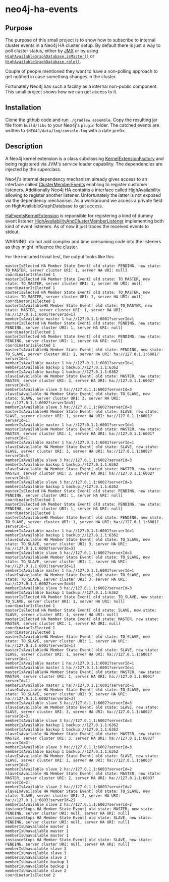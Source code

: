 neo4j-ha-events
===============

Purpose
-------

The purpose of this small project is to show how to subscribe to internal cluster events in a Neo4j HA cluster setup.
By default there is just a way to poll cluster status, either by [JMX](http://docs.neo4j.org/chunked/stable/jmx-mxbeans.html#jmx-high-availability) or by using [`HighAvailableGraphDatabase.isMaster()`](https://github.com/neo4j/neo4j/blob/master/enterprise/ha/src/main/java/org/neo4j/kernel/ha/HighlyAvailableGraphDatabase.java#L635) or [`HighAvailableGraphDatabase.role()`](https://github.com/neo4j/neo4j/blob/master/enterprise/ha/src/main/java/org/neo4j/kernel/ha/HighlyAvailableGraphDatabase.java#L630).

Couple of people mentioned they want to have a non-polling approach to get notified in case something changes in the cluster.

Fortunately Neo4j has such a facility as a internal non-public component. This small project shows how we can get access to it. 

Installation
------------

Clone the github code and run `./gradlew assemble`. Copy the resulting jar file from `build/libs` to your Neo4j's `plugin` folder. The catched events are written to `$NEO4J/data/log/console.log` with a date prefix.

Description
-----------

A Neo4j kernel extension is a class subclassing [KernelExtensionFactory](https://github.com/neo4j/neo4j/blob/master/community/kernel/src/main/java/org/neo4j/kernel/extension/KernelExtensionFactory.java) and being registered via JVM's service loader capability. The dependencies are injected by the superclass.

Neo4j's internal dependency mechanism already gives access to an interface called [ClusterMemberEvents](https://github.com/neo4j/neo4j/blob/master/enterprise/cluster/src/main/java/org/neo4j/cluster/member/ClusterMemberEvents.java) enabling to register customer listeners. 
Additionally Neo4j HA contains a interface called [HighAvailability](https://github.com/neo4j/neo4j/blob/master/enterprise/ha/src/main/java/org/neo4j/kernel/ha/cluster/HighAvailability.java) allowing to register another listener. Unfortunately the latter is not exposed via the dependency mechanism. As a workaround we access a private field on HighAvailableGraphDatabase to get access.

[HaEventsKernelExtension](https://github.com/sarmbruster/neo4j-ha-events/blob/master/src/main/java/org/neo4j/extension/ha/events/HaEventsKernelExtension.java) is reponsible for registering a kind of dummy event listener [HighAvailabilityAndClusterMemberListener](https://github.com/sarmbruster/neo4j-ha-events/blob/master/src/main/java/org/neo4j/extension/ha/events/HighAvailabilityAndClusterMemberListener.java) implementing both kind of event listeners. As of now it just traces the received events to stdout.

WARNING: do not add complex and time consuming code into the listeners as they might influence the cluster.

For the included trivial test, the output looks like this

```
masterIsElected HA Member State Event[ old state: PENDING, new state: TO_MASTER, server cluster URI: 1, server HA URI: null]
coordinatorIsElected 1
masterIsElected HA Member State Event[ old state: TO_MASTER, new state: TO_MASTER, server cluster URI: 1, server HA URI: null]
coordinatorIsElected 1
masterIsElected HA Member State Event[ old state: TO_MASTER, new state: TO_MASTER, server cluster URI: 1, server HA URI: null]
coordinatorIsElected 1
masterIsAvailableHA Member State Event[ old state: TO_MASTER, new state: MASTER, server cluster URI: 1, server HA URI: ha://127.0.1.1:6001?serverId=1]
memberIsAvailable master 1 ha://127.0.1.1:6001?serverId=1
masterIsElected HA Member State Event[ old state: PENDING, new state: PENDING, server cluster URI: 1, server HA URI: null]
coordinatorIsElected 1
masterIsElected HA Member State Event[ old state: PENDING, new state: PENDING, server cluster URI: 1, server HA URI: null]
coordinatorIsElected 1
masterIsAvailableHA Member State Event[ old state: PENDING, new state: TO_SLAVE, server cluster URI: 1, server HA URI: ha://127.0.1.1:6001?serverId=1]
memberIsAvailable master 1 ha://127.0.1.1:6001?serverId=1
memberIsAvailable backup 1 backup://127.0.1.1:6362
memberIsAvailable backup 1 backup://127.0.1.1:6362
slaveIsAvailable HA Member State Event[ old state: MASTER, new state: MASTER, server cluster URI: 3, server HA URI: ha://127.0.1.1:6002?serverId=3]
memberIsAvailable slave 3 ha://127.0.1.1:6002?serverId=3
slaveIsAvailable HA Member State Event[ old state: TO_SLAVE, new state: SLAVE, server cluster URI: 3, server HA URI: ha://127.0.1.1:6002?serverId=3]
memberIsAvailable slave 3 ha://127.0.1.1:6002?serverId=3
masterIsAvailableHA Member State Event[ old state: SLAVE, new state: SLAVE, server cluster URI: 1, server HA URI: ha://127.0.1.1:6001?serverId=1]
memberIsAvailable master 1 ha://127.0.1.1:6001?serverId=1
masterIsAvailableHA Member State Event[ old state: MASTER, new state: MASTER, server cluster URI: 1, server HA URI: ha://127.0.1.1:6001?serverId=1]
memberIsAvailable master 1 ha://127.0.1.1:6001?serverId=1
slaveIsAvailable HA Member State Event[ old state: SLAVE, new state: SLAVE, server cluster URI: 3, server HA URI: ha://127.0.1.1:6002?serverId=3]
memberIsAvailable slave 3 ha://127.0.1.1:6002?serverId=3
memberIsAvailable backup 1 backup://127.0.1.1:6362
slaveIsAvailable HA Member State Event[ old state: MASTER, new state: MASTER, server cluster URI: 3, server HA URI: ha://127.0.1.1:6002?serverId=3]
memberIsAvailable slave 3 ha://127.0.1.1:6002?serverId=3
memberIsAvailable backup 1 backup://127.0.1.1:6362
masterIsElected HA Member State Event[ old state: PENDING, new state: PENDING, server cluster URI: 1, server HA URI: null]
coordinatorIsElected 1
masterIsElected HA Member State Event[ old state: PENDING, new state: PENDING, server cluster URI: 1, server HA URI: null]
coordinatorIsElected 1
masterIsAvailableHA Member State Event[ old state: PENDING, new state: TO_SLAVE, server cluster URI: 1, server HA URI: ha://127.0.1.1:6001?serverId=1]
memberIsAvailable master 1 ha://127.0.1.1:6001?serverId=1
memberIsAvailable backup 1 backup://127.0.1.1:6362
slaveIsAvailable HA Member State Event[ old state: TO_SLAVE, new state: TO_SLAVE, server cluster URI: 3, server HA URI: ha://127.0.1.1:6002?serverId=3]
memberIsAvailable slave 3 ha://127.0.1.1:6002?serverId=3
masterIsAvailableHA Member State Event[ old state: TO_SLAVE, new state: TO_SLAVE, server cluster URI: 1, server HA URI: ha://127.0.1.1:6001?serverId=1]
memberIsAvailable master 1 ha://127.0.1.1:6001?serverId=1
slaveIsAvailable HA Member State Event[ old state: TO_SLAVE, new state: TO_SLAVE, server cluster URI: 3, server HA URI: ha://127.0.1.1:6002?serverId=3]
memberIsAvailable slave 3 ha://127.0.1.1:6002?serverId=3
memberIsAvailable backup 1 backup://127.0.1.1:6362
masterIsElected HA Member State Event[ old state: TO_SLAVE, new state: TO_SLAVE, server cluster URI: 1, server HA URI: null]
coordinatorIsElected 1
masterIsElected HA Member State Event[ old state: SLAVE, new state: SLAVE, server cluster URI: 1, server HA URI: null]
masterIsElected HA Member State Event[ old state: MASTER, new state: MASTER, server cluster URI: 1, server HA URI: null]
coordinatorIsElected 1
coordinatorIsElected 1
masterIsAvailableHA Member State Event[ old state: TO_SLAVE, new state: TO_SLAVE, server cluster URI: 1, server HA URI: ha://127.0.1.1:6001?serverId=1]
masterIsAvailableHA Member State Event[ old state: SLAVE, new state: SLAVE, server cluster URI: 1, server HA URI: ha://127.0.1.1:6001?serverId=1]
memberIsAvailable master 1 ha://127.0.1.1:6001?serverId=1
memberIsAvailable master 1 ha://127.0.1.1:6001?serverId=1
masterIsAvailableHA Member State Event[ old state: MASTER, new state: MASTER, server cluster URI: 1, server HA URI: ha://127.0.1.1:6001?serverId=1]
memberIsAvailable master 1 ha://127.0.1.1:6001?serverId=1
slaveIsAvailable HA Member State Event[ old state: TO_SLAVE, new state: TO_SLAVE, server cluster URI: 3, server HA URI: ha://127.0.1.1:6002?serverId=3]
memberIsAvailable slave 3 ha://127.0.1.1:6002?serverId=3
slaveIsAvailable HA Member State Event[ old state: SLAVE, new state: SLAVE, server cluster URI: 3, server HA URI: ha://127.0.1.1:6002?serverId=3]
memberIsAvailable slave 3 ha://127.0.1.1:6002?serverId=3
memberIsAvailable backup 1 backup://127.0.1.1:6362
memberIsAvailable backup 1 backup://127.0.1.1:6362
slaveIsAvailable HA Member State Event[ old state: MASTER, new state: MASTER, server cluster URI: 3, server HA URI: ha://127.0.1.1:6002?serverId=3]
memberIsAvailable slave 3 ha://127.0.1.1:6002?serverId=3
memberIsAvailable backup 1 backup://127.0.1.1:6362
slaveIsAvailable HA Member State Event[ old state: SLAVE, new state: SLAVE, server cluster URI: 2, server HA URI: ha://127.0.1.1:6003?serverId=2]
memberIsAvailable slave 2 ha://127.0.1.1:6003?serverId=2
slaveIsAvailable HA Member State Event[ old state: MASTER, new state: MASTER, server cluster URI: 2, server HA URI: ha://127.0.1.1:6003?serverId=2]
memberIsAvailable slave 2 ha://127.0.1.1:6003?serverId=2
slaveIsAvailable HA Member State Event[ old state: TO_SLAVE, new state: SLAVE, server cluster URI: 2, server HA URI: ha://127.0.1.1:6003?serverId=2]
memberIsAvailable slave 2 ha://127.0.1.1:6003?serverId=2
instanceStops HA Member State Event[ old state: MASTER, new state: PENDING, server cluster URI: null, server HA URI: null]
instanceStops HA Member State Event[ old state: SLAVE, new state: PENDING, server cluster URI: null, server HA URI: null]
memberIsUnavailable master 1
memberIsUnavailable master 1
memberIsUnavailable master 1
instanceStops HA Member State Event[ old state: SLAVE, new state: PENDING, server cluster URI: null, server HA URI: null]
memberIsUnavailable slave 3
memberIsUnavailable slave 3
memberIsUnavailable slave 3
memberIsUnavailable backup 1
memberIsUnavailable backup 1
memberIsUnavailable slave 2
coordinatorIsElected 2
```
